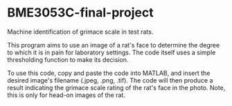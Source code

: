 # BME3053C-final-project
Machine identification of grimace scale in test rats.

This program aims to use an image of a rat's face to determine the degree to which it is in pain for laboratory settings. The code itself uses a simple thresholding function to make its decision.

To use this code, copy and paste the code into MATLAB, and insert the desired image's filename (.jpeg, .png, .tif). The code will then produce a result indicating the grimace scale rating of the rat's face in the photo. Note, this is only for head-on images of the rat.
